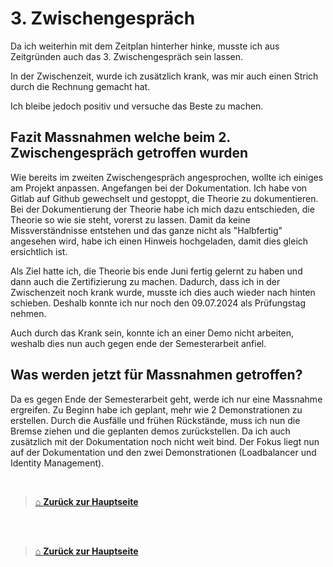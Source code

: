 # 3. Zwischengespräch

Da ich weiterhin mit dem Zeitplan hinterher hinke, musste ich aus Zeitgründen auch das 3. Zwischengespräch sein lassen. 

In der Zwischenzeit, wurde ich zusätzlich krank, was mir auch einen Strich durch die Rechnung gemacht hat. 

Ich bleibe jedoch positiv und versuche das Beste zu machen. 

## Fazit Massnahmen welche beim 2. Zwischengespräch getroffen wurden

Wie bereits im zweiten Zwischengespräch angesprochen, wollte ich einiges am Projekt anpassen.
Angefangen bei der Dokumentation. 
Ich habe von Gitlab auf Github gewechselt und gestoppt, die Theorie zu dokumentieren. 
Bei der Dokumentierung der Theorie habe ich mich dazu entschieden, die Theorie so wie sie steht, vorerst zu lassen. 
Damit da keine Missverständnisse entstehen und das ganze nicht als "Halbfertig" angesehen wird, habe ich einen Hinweis hochgeladen, damit dies gleich ersichtlich ist. 

Als Ziel hatte ich, die Theorie bis ende Juni fertig gelernt zu haben und dann auch die Zertifizierung zu machen. 
Dadurch, dass ich in der Zwischenzeit noch krank wurde, musste ich dies auch wieder nach hinten schieben. Deshalb konnte ich nur noch den 09.07.2024 als Prüfungstag nehmen. 

Auch durch das Krank sein, konnte ich an einer Demo nicht arbeiten, weshalb dies nun auch gegen ende der Semesterarbeit anfiel.  

## Was werden jetzt für Massnahmen getroffen?

Da es gegen Ende der Semesterarbeit geht, werde ich nur eine Massnahme ergreifen. 
Zu Beginn habe ich geplant, mehr wie 2 Demonstrationen zu erstellen. Durch die Ausfälle und frühen Rückstände, muss ich nun die Bremse ziehen und die geplanten demos zurückstellen. Da ich auch zusätzlich mit der Dokumentation noch nicht weit bind. 
Der Fokus liegt nun auf der Dokumentation und den zwei Demonstrationen (Loadbalancer und Identity Management). 

<br>


> [⌂ **Zurück zur Hauptseite**](../README.md) 








<br>
<br>

> [⌂ **Zurück zur Hauptseite**](../README.md) 